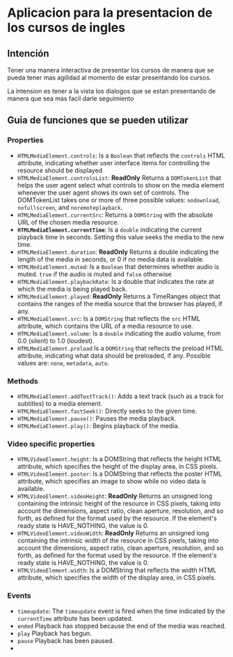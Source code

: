 # Aplicacion para la presentacion de los cursos de ingles

## Intención

Tener una manera interactiva de presentar los cursos de manera que se pueda tener mas agilidad al momento de estar presentando los cursos.

La intension es tener a la vista los dialogos que se estan presentando de manera que sea mas facil darle seguimiento

## Guia de funciones que se pueden utilizar

### Properties

- `HTMLMediaElement.controls`: 
    Is a `Boolean` that reflects the `controls` HTML attribute, indicating whether user interface items for controlling the resource should be displayed
- `HTMLMediaElement.controlsList`: 
    __ReadOnly__ Returns a `DOMTokenList` that helps the user agent select what controls to show on the media element whenever the user agent shows its own set of controls. The DOMTokenList takes one or more of three possible values: `nodownload`, `nofullscreen`, and `noremoteplayback`.
- `HTMLMediaElement.currentSrc`: 
    Returns a `DOMString` with the absolute URL of the chosen media resource.
- __`HTMLMediaElement.currentTime`__: 
    Is a `double` indicating the current playback time in seconds. Setting this value seeks the media to the new time.
- `HTMLMediaElement.duration`: __ReadOnly__
    Returns a double indicating the length of the media in seconds, or 0 if no media data is available.
- `HTMLMediaElement.muted`: 
    Is a `Boolean` that determines whether audio is muted. `true` if the audio is muted and `false` otherwise
- `HTMLMediaElement.playbackRate`:
    Is a double that indicates the rate at which the media is being played back. 
- `HTMLMediaElement.played`: __ReadOnly__
    Returns a TimeRanges object that contains the ranges of the media source that the browser has played, if any.
- `HTMLMediaElement.src`:
    Is a `DOMString` that reflects the `src` HTML attribute, which contains the URL of a media resource to use.
- `HTMLMediaElement.volume`:
    Is a `double` indicating the audio volume, from 0.0 (silent) to 1.0 (loudest).
- `HTMLMediaElement.preload`
    Is a `DOMString` that reflects the preload HTML attribute, indicating what data should be preloaded, if any. Possible values are: `none`, `metadata`, `auto`.

### Methods

- `HTMLMediaElement.addTextTrack()`:
    Adds a text track (such as a track for subtitles) to a media element.
- `HTMLMediaElement.fastSeek()`:
    Directly seeks to the given time.
- `HTMLMediaElement.pause()`:
    Pauses the media playback.
- `HTMLMediaElement.play()`:
    Begins playback of the media.

### Video specific properties

- `HTMLVideoElement.height`:
    Is a DOMString that reflects the height HTML attribute, which specifies the height of the display area, in CSS pixels.
- `HTMLVideoElement.poster`:
    Is a DOMString that reflects the poster HTML attribute, which specifies an image to show while no video data is available.
- `HTMLVideoElement.videoHeight`: __ReadOnly__
    Returns an unsigned long containing the intrinsic height of the resource in CSS pixels, taking into account the dimensions, aspect ratio, clean aperture, resolution, and so forth, as defined for the format used by the resource. If the element's ready state is HAVE_NOTHING, the value is 0.
- `HTMLVideoElement.videoWidth`: __ReadOnly__
    Returns an unsigned long containing the intrinsic width of the resource in CSS pixels, taking into account the dimensions, aspect ratio, clean aperture, resolution, and so forth, as defined for the format used by the resource. If the element's ready state is HAVE_NOTHING, the value is 0.
- `HTMLVideoElement.width`:
    Is a DOMString that reflects the width HTML attribute, which specifies the width of the display area, in CSS pixels. 

### Events

- `timeupdate`: The `timeupdate` event is fired when the time indicated by the `currentTime` attribute has been updated.
- `ended` 	Playback has stopped because the end of the media was reached.
- `play` Playback has begun.
- `pause` Playback has been paused.
- 